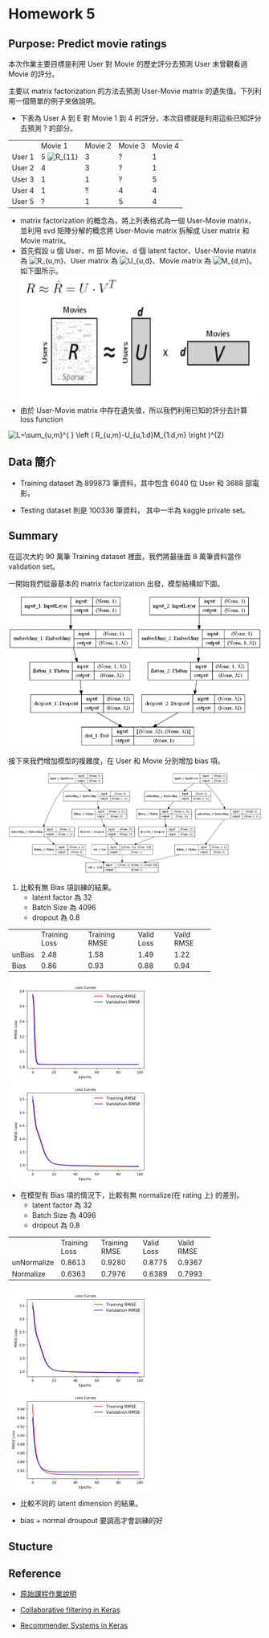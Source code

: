 
# Homework 5


## Purpose: Predict movie ratings

本次作業主要目標是利用 User 對 Movie 的歷史評分去預測 User 未曾觀看過 Movie 的評分。

主要以 matrix factorization 的方法去預測 User-Movie matrix 的遺失值。下列利用一個簡單的例子來做說明。

- 下表為 User A 到 E 對 Movie 1 到 4 的評分，本次目標就是利用這些已知評分去預測 ? 的部分。
  

<table style="width:80%">
  <tr>
    <td> </td> 
    <td> Movie 1 </td>
    <td> Movie 2 </td> 
    <td> Movie 3 </td> 
    <td> Movie 4 </td> 
  </tr>
  
  <tr>
    <td>User 1</td>
    <td> 5 <img src="https://latex.codecogs.com/gif.latex?R_{11}" title="R_{11}" /></td> 
    <td> 3 </td> 
    <td> ? </td> 
    <td> 1 </td> 
  </tr>
  
  <tr>
    <td>User 2</td>
    <td> 4 </td> 
    <td> 3 </td> 
    <td> ? </td> 
    <td> 1 </td> 
  </tr>

  <tr>
    <td>User 3</td>
    <td> 1 </td> 
    <td> 1 </td> 
    <td> ? </td> 
    <td> 5 </td> 
  </tr>

  <tr>
    <td>User 4</td>
    <td> 1 </td> 
    <td> ? </td> 
    <td> 4 </td> 
    <td> 4 </td> 
  </tr>

  <tr>
    <td>User 5</td>
    <td> ? </td> 
    <td> 1 </td> 
    <td> 5 </td> 
    <td> 4 </td> 
  </tr>
</table>

- matrix factorization 的概念為，將上列表格式為一個 User-Movie matrix，並利用 svd 矩陣分解的概念將 User-Movie matrix 拆解成 User matrix 和 Movie matrix。
- 首先假設 u 個 User、m 部 Movie、d 個 latent factor、User-Movie matrix 為 <img src="https://latex.codecogs.com/gif.latex?R_{u,m}" title="R_{u,m}" />、User matrix 為 <img src="https://latex.codecogs.com/gif.latex?U_{u,d}" title="U_{u,d}" />、Movie matrix 為 <img src="https://latex.codecogs.com/gif.latex?M_{d,m}" title="M_{d,m}" />。如下圖所示。![](02-Output/Instructions1.png)
- 由於 User-Movie matrix 中存在遺失值，所以我們利用已知的評分去計算 loss function
<img src="https://latex.codecogs.com/gif.latex?L=\sum_{u,m}^{&space;}&space;\left&space;(&space;R_{u,m}-U_{u,1:d}M_{1:d,m}&space;\right&space;)^{2}" title="L=\sum_{u,m}^{ } \left ( R_{u,m}-U_{u,1:d}M_{1:d,m} \right )^{2}" /> 



## Data 簡介

* Training dataset 為 899873 筆資料，其中包含 6040 位 User 和 3688 部電影。

* Testing dataset 則是 100336 筆資料， 其中一半為 kaggle private set。


## Summary

在這次大約 90 萬筆 Training dataset 裡面，我們將最後面 8 萬筆資料當作 validation set。

一開始我們從最基本的 matrix factorization 出發，模型結構如下圖。

![](02-Output/unBiasmodel.png)

接下來我們增加模型的複雜度，在 User 和 Movie 分別增加 bias 項。

![](02-Output/Biasmodel.png)

1. 比較有無 Bias 項訓練的結果。
   * latent factor 為 32
   * Batch Size 為 4096
   * dropout 為 0.8
   
<table style="width:80%">
  <tr>
    <td> </td> 
    <td> Training Loss </td>
    <td> Training RMSE </td> 
    <td> Valid Loss </td> 
    <td> Vaild RMSE </td> 
  </tr>
  
  <tr>
    <td>unBias</td>
    <td> 2.48 </td> 
    <td> 1.58 </td> 
    <td> 1.49 </td> 
    <td> 1.22 </td> 
  </tr>

  <tr>
    <td>Bias</td>
    <td> 0.86 </td> 
    <td> 0.93 </td> 
    <td> 0.88 </td> 
    <td> 0.94 </td> 
  </tr>
</table>

<div class="half">
    <img src="02-Output/unBiasLossCurves.png" height="200px">
    <img src="02-Output/BiasLossCurves.png" height="200px">
</div>

* 在模型有 Bias 項的情況下，比較有無 normalize(在 rating 上) 的差別。
   * latent factor 為 32
   * Batch Size 為 4096
   * dropout 為 0.8

<table style="width:80%">
  <tr>
    <td> </td> 
    <td> Training Loss </td>
    <td> Training RMSE </td> 
    <td> Valid Loss </td> 
    <td> Vaild RMSE </td> 
  </tr>
  
  <tr>
    <td>unNormalize</td>
    <td> 0.8613 </td> 
    <td> 0.9280 </td> 
    <td> 0.8775 </td> 
    <td> 0.9367 </td> 
  </tr>

  <tr>
    <td>Normalize</td>
    <td> 0.6363 </td> 
    <td> 0.7976 </td> 
    <td> 0.6389 </td> 
    <td> 0.7993 </td> 
  </tr>
</table>


<div class="half">
    <img src="02-Output/BiasLossCurves.png" height="200px">
    <img src="02-Output/BiasNormalLossCurves.png" height="200px">
</div>

*  比較不同的 latent dimension 的結果。



* bias + normal droupout 要調高才會訓練的好

## Stucture


## Reference

* [原始課程作業說明](https://docs.google.com/presentation/d/10a1ET-9m3ntQhGesxCpQOqPtab4ldUBBrq-i3o-h2HE/edit#slide=id.g2b65c05370_1_5)

* [Collaborative filtering in Keras](http://www.fenris.org/2016/03/07/index-html)

* [Recommender Systems in Keras](https://nipunbatra.github.io/blog/2017/recommend-keras.html)
